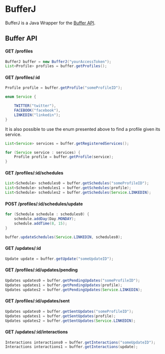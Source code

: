 # BufferJ
BufferJ is a Java Wrapper for the [Buffer API](https://buffer.com/developers/api).

## Buffer API

#### GET /profiles

```java
BufferJ buffer = new BufferJ("yourAccessToken");
List<Profile> profiles = buffer.getProfiles();
``` 

#### GET /profiles/:id

```java
Profile profile = buffer.getProfile("someProfileID");
```

```java
enum Service {

    TWITTER("twitter"),
    FACEBOOK("facebook"),
    LINKEDIN("linkedin");
}
```

It is also possible to use the enum presented above to find a profile given its service.

```java
List<Service> services = buffer.getRegisteredServices();

for (Service service : services) {
    Profile profile = buffer.getProfile(service);
}
```

#### GET /profiles/:id/schedules

```java
List<Schedule> schedules0 = buffer.getSchedules("someProfileID");
List<Schedule> schedules1 = buffer.getSchedules(profile);
List<Schedule> schedules2 = buffer.getSchedules(Service.LINKEDIN);
```

#### POST /profiles/:id/schedules/update
```java
for (Schedule schedule : schedules0) {
    schedule.addDay(Day.MONDAY);
    schedule.addTime(8, 15);
}

buffer.updateSchedules(Service.LINKEDIN, schedules0);
```

#### GET /updates/:id
```java
Update update = buffer.getUpdate("someUpdateID");
```

#### GET /profiles/:id/updates/pending
```java
Updates updates0 = buffer.getPendingUpdates("someProfileID");
Updates updates1 = buffer.getPendingUpdates(profile);
Updates updates2 = buffer.getPendingUpdates(Service.LINKEDIN);
 ```

#### GET /profiles/:id/updates/sent
```java
Updates updates0 = buffer.getSentUpdates("someProfileID");
Updates updates1 = buffer.getSentUpdates(profile);
Updates updates2 = buffer.getSentUpdates(Service.LINKEDIN);
 ```

#### GET /updates/:id/interactions
```java
Interactions interactions0 = buffer.getInteractions("someUpdateID");
Interactions interactions1 = buffer.getInteractions(update);
```
